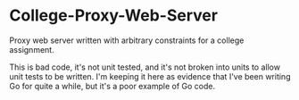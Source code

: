 # College-Proxy-Web-Server
Proxy web server written with arbitrary constraints for a college assignment.

This is bad code, it's not unit tested, and it's not broken into units to allow unit tests to be written. I'm keeping it here as evidence that I've been writing Go for quite a while, but it's a poor example of Go code.
